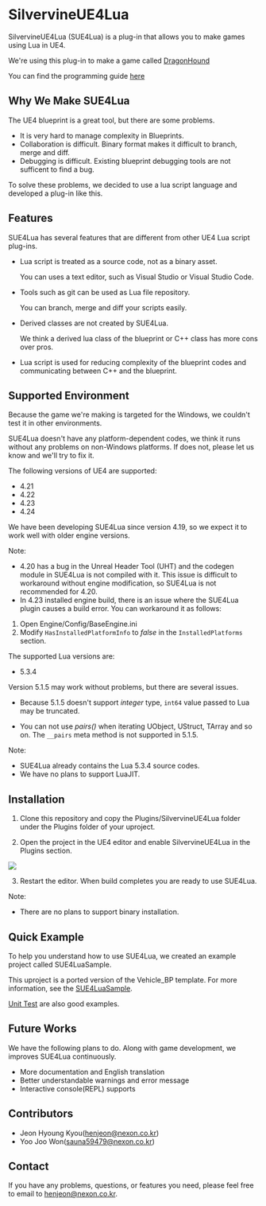 
SilvervineUE4Lua
================

SilvervineUE4Lua (SUE4Lua) is a plug-in that allows you to make games using Lua in UE4.

We're using this plug-in to make a game called [DragonHound](https://www.youtube.com/watch?v=m-AS21f7Rao)

You can find the programming guide [here](ProgrammingGuide.md)

Why We Make SUE4Lua
-------------------

The UE4 blueprint is a great tool, but there are some problems.

* It is very hard to manage complexity in Blueprints. 
* Collaboration is difficult. Binary format makes it difficult to branch, merge and diff.
* Debugging is difficult. Existing blueprint debugging tools are not sufficent to find a bug.

To solve these problems, we decided to use a lua script language and developed a plug-in like this.

Features
--------

SUE4Lua has several features that are different from other UE4 Lua script plug-ins.

* Lua script is treated as a source code, not as a binary asset.

    You can uses a text editor, such as Visual Studio or Visual Studio Code.

* Tools such as git can be used as Lua file repository.

    You can branch, merge and diff your scripts easily.

* Derived classes are not created by SUE4Lua.

    We think a derived lua class of the blueprint or C++ class has more cons over pros.

* Lua script is used for reducing complexity of the blueprint codes and communicating between C++ and the blueprint.

Supported Environment
---------------------

Because the game we're making is targeted for the Windows, we couldn't test it in other environments.

SUE4Lua doesn't have any platform-dependent codes, we think it runs without any problems on non-Windows platforms. If does not, please let us know and we'll try to fix it.

The following versions of UE4 are supported:

* 4.21
* 4.22
* 4.23
* 4.24

We have been developing SUE4Lua since version 4.19, so we expect it to work well with older engine versions.

Note:
* 4.20 has a bug in the Unreal Header Tool (UHT) and the codegen module in SUE4Lua is not compiled with it. This issue is difficult to workaround without engine modification, so SUE4Lua is not recommended for 4.20.
* In 4.23 installed engine build, there is an issue where the SUE4Lua plugin causes a build error. You can workaround it as follows:
1. Open Engine/Config/BaseEngine.ini
2. Modify `HasInstalledPlatformInfo` to _false_ in the `InstalledPlatforms` section.

The supported Lua versions are:

* 5.3.4

Version 5.1.5 may work without problems, but there are several issues.
* Because 5.1.5 doesn't support _integer_ type, `int64` value passed to Lua may be truncated.

* You can not use _pairs()_ when iterating UObject, UStruct, TArray and so on. The `__pairs` meta method is not supported in 5.1.5.

Note:
* SUE4Lua already contains the Lua 5.3.4 source codes.
* We have no plans to support LuaJIT.

Installation
------------

1. Clone this repository and copy the Plugins/SilvervineUE4Lua folder under the Plugins folder of your uproject.

2. Open the project in the UE4 editor and enable SilvervineUE4Lua in the Plugins section.

![](Images/EnableSUE4Lua.png)

3. Restart the editor. When build completes you are ready to use SUE4Lua. 

Note:
* There are no plans to support binary installation.

Quick Example
-------------

To help you understand how to use SUE4Lua, we created an example project called SUE4LuaSample.

This uproject is a ported version of the Vehicle_BP template.
For more information, see the [SUE4LuaSample](SUE4LuaSample.md).

[Unit Test](../Source/SilvervineUE4Lua/Private/Tests) are also good examples.

Future Works
------------

We have the following plans to do. Along with game development, we improves SUE4Lua continuously.

* More documentation and English translation
* Better understandable warnings and error message
* Interactive console(REPL) supports

Contributors
------------

* Jeon Hyoung Kyou(henjeon@nexon.co.kr)
* Yoo Joo Won(sauna59479@nexon.co.kr)

Contact
-------

If you have any problems, questions, or features you need, please feel free to email to henjeon@nexon.co.kr.